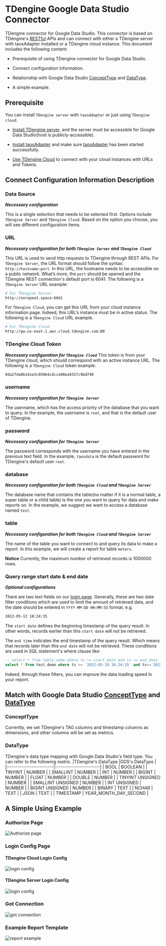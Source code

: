 # TDengine Google Data Studio Connector

TDengine connector for Google Data Studio. This connector is based on TDengine's [RESTful](https://tdengine.com/docs/en/v2.0/connector#restful) APIs and can connect with either a TDengine server with taosAdapter installed or a TDengine cloud instance.
This document includes the following content:

* Prerequisite of using TDengine connector for Google Data Studio.

* Connect configuration information.

* Relationship with Google Data Studio [ConceptType](https://developers.google.com/datastudio/connector/reference#concepttype) and [DataType](https://developers.google.com/datastudio/connector/reference#datatype).

* A simple example.

## Prerequisite

You can install `TDengine server` with `taosAdapter` or just using `TDengine cloud`.

* [Install TDengine server](https://tdengine.com/getting-started/install), and the server must be accessible for Google Data Studio(host is publicly-accessible).

* [Install taosAdapter](https://github.com/taosdata/taosadapter#install-taosadapter) and make sure [taosAdapter](https://github.com/taosdata/taosadapter#startstop-taosadapter) has been started successfully.

* [Use TDengine Cloud](https://uc.cloud.tdengine.com) to connect with your cloud instances with URLs and Tokens.  

## Connect Configuration Information Description

### Data Source

_**Necessary configuration**_

This is a single selection that needs to be selected first. Options include `TDengine Server` and `TDengine Cloud`. Based on the option you choose, you will see different configuration items.

### URL

_**Necessary configuration for both `TDengine Server` and `TDengine Cloud`**_

This URL is used to send http requests to TDengine through REST APIs.
For `TDengine Server`, the URL format should follow the syntax: `http://hostname:port`. In this URL, the hostname needs to be accessible on a public network. What’s more, the `port` should be opened and the TDengine REST connection's default port is 6041.
The following is a `TDengine Server` URL example:

``` bash
# For TDengine Server
http://norepeat.space:6041
```

For `TDengine Cloud`, you can get this URL from your cloud instance information page. Indeed, this URL's instance must be in active status. The following is a `TDengine Cloud` URL example.

``` bash
# For TDengine Cloud 
http://gw.us-east-1.aws.cloud.tdengine.com:80
```

### TDengine Cloud Token

_**Necessary configuration for `TDengine Cloud`**_
This token is from your TDengine cloud, which should correspond with an active instance URL.
The following is a `TDengine Cloud` token example.

``` bash
9da2fda0b141e3c85064cdcca90ea9357c9bd790
```

### username

_**Necessary configuration for `TDengine Server`**_

The username, which has the access priority of the database that you want to query. In the example, the username is `root`, and that is the default user of TDengine.

### password

_**Necessary configuration for `TDengine Server`**_

The password corresponds with the username you have entered in the previous text field. In the example, `taosdata` is the default password for TDengine's default user `root`.

### database

_**Necessary configuration for both `TDengine Cloud` and `TDengine Server`**_

The database name that contains the table(no matter if it is a normal table, a super table or a child table) is the one you want to query for data and make reports on.
In the example, we suggest we want to access a database named `test`.

### table

_**Necessary configuration for both `TDengine Cloud` and `TDengine Server`**_

The name of the table you want to connect to and query its data to make a report. In this example, we will create a report for table `meters`.

**Notice** Currently, the maximum number of retrieved records is 1000000 rows.

### Query range start date & end date

_**Optional configurations**_

There are two text fields on our [login page](https://github.com/taosdata/gds-connector/blob/master/resource/login_page.jpg). Generally, these are two date filter conditions which are used to limit the amount of retrieved data, and the date should be entered in `YYYY-MM-DD HH:MM:SS` format.
e.g.

``` bash
2022-05-12 18:24:15
```

The `start date` defines the beginning timestamp of the query result. In other words, records earlier than this `start date` will not be retrieved.

The `end time` indicates the end timestamp of the query result. Which means that records later than this `end date` will not be retrieved.
These conditions are used in SQL statement's where clause like:

``` SQL
-- select * from table_name where ts >= start_date and ts <= end_date
select * from test.demo where ts >= '2022-05-10 18:24:15' and ts<='2022-05-12 18:24:15'
```

Indeed, through these filters, you can improve the data loading speed in your report.

## Match with Google Data Studio [ConceptType](https://developers.google.com/datastudio/connector/reference#concepttype) and [DataType](https://developers.google.com/datastudio/connector/reference#datatype)

### ConceptType

Currently, we set TDengine's TAG columns and timestamp columns as dimensions, and other columns will be set as metrics.

### DataType

TDengine's data type mapping with Google Data Studio's field type. You can refer to the following matrix.
|TDengine's DataType    |GDS's DataType        |
|:-----------------------|:----------------------|
| BOOL                   | BOOLEAN               |
| TINYINT                | NUMBER                |
| SMALLINT               | NUMBER                |
| INT                    | NUMBER                |
| BIGINT                 | NUMBER                |
| FLOAT                  | NUMBER                |
| DOUBLE                 | NUMBER                |
| TINYINT UNSIGNED       | NUMBER                |
| SMALLINT UNSIGNED      | NUMBER                |
| INT UNSIGNED           | NUMBER                |
| BIGINT UNSIGNED        | NUMBER                |
| BINARY                 | TEXT                  |
| NCHAR                  | TEXT                  |
| JSON                   | TEXT                  |
| TIMESTAMP              | YEAR_MONTH_DAY_SECOND |

## A Simple Using Example

### Authorize Page

![Authorize page](./resource/before_authorize.png)

### Login Config Page

#### TDengine Cloud Login Config

![login config](./resource/cloud_login.PNG)

#### TDengine Server Login Config

![login config](./resource/server_login.PNG)

### Got Connection

![got connection](./resource/getConnection.jpg)

### Example Report Template

![report example](./resource/report_template.jpg)
